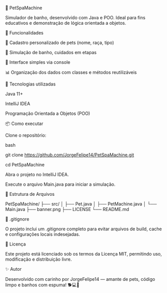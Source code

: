 🐶 PetSpaMachine

Simulador de banho, desenvolvido com Java e POO. Ideal para fins educativos e demonstração de lógica orientada a objetos.


🚀 Funcionalidades

🐾 Cadastro personalizado de pets (nome, raça, tipo)

🚿 Simulação de banho, cuidados em etapas

💬 Interface simples via console

📊 Organização dos dados com classes e métodos reutilizáveis

🧰 Tecnologias utilizadas

Java 11+

IntelliJ IDEA

Programação Orientada a Objetos (POO)

📦 Como executar

Clone o repositório:

bash

git clone https://github.com/JorgeFelipe14/PetSpaMachine.git

cd PetSpaMachine

Abra o projeto no IntelliJ IDEA.

Execute o arquivo Main.java para iniciar a simulação.

📝 Estrutura de Arquivos

PetSpaMachine/
├── src/
│   ├── Pet.java
│   ├── PetMachine.java
│   └── Main.java
├── banner.png
├── LICENSE
└── README.md

🙈 .gitignore

O projeto inclui um .gitignore completo para evitar arquivos de build, cache e configurações locais indesejadas.

📜 Licença

Este projeto está licenciado sob os termos da Licença MIT, permitindo uso, modificação e distribuição livre.

✨ Autor

Desenvolvido com carinho por JorgeFelipe14 — amante de pets, código limpo e banhos com espuma! 🐕💻🫧
